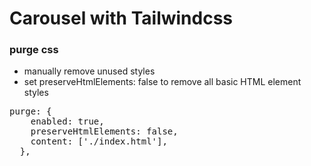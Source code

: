 # Carousel with Tailwindcss

### purge css   
- manually remove unused styles
- set preserveHtmlElements: false to remove all basic HTML element styles  
<pre>
purge: {
    enabled: true,
    preserveHtmlElements: false,
    content: ['./index.html'],
  },
</pre>